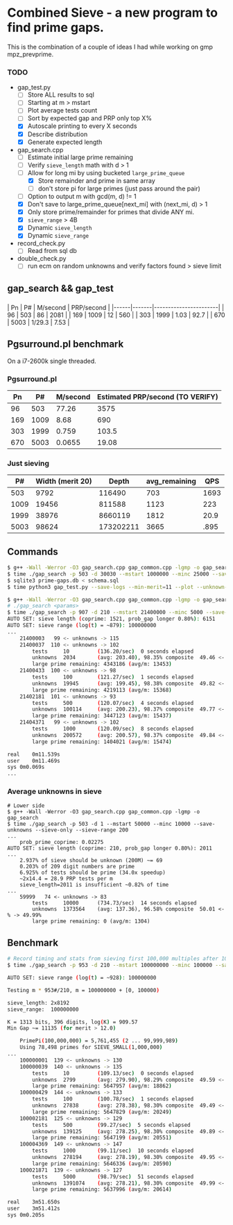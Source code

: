 # Combined Sieve - a new program to find prime gaps.

This is the combination of a couple of ideas I had while working on gmp mpz\_prevprime.

### TODO

* gap\_test.py
  * [ ] Store ALL results to sql
  * [ ] Starting at m > mstart
  * [ ] Plot average tests count
  * [ ] Sort by expected gap and PRP only top X%
  * [x] Autoscale printing to every X seconds
  * [x] Describe distribution
  * [x] Generate expected length
* gap\_search.cpp
  * [ ] Estimate initial large prime remaining
  * [ ] Verify `sieve_length` math with d > 1
  * [ ] Allow for long mi by using bucketed `large_prime_queue`
    * [x] Store remainder and prime in same array
    * [ ] don't store pi for large primes (just pass around the pair)
  * [ ] Option to output m with gcd(m, d) != 1
  * [x] Don't save to large\_prime\_queue[next\_mi] with (next\_mi, d) > 1
  * [x] Only store prime/remainder for primes that divide ANY mi.
  * [x] `sieve_range` > 4B
  * [x] Dynamic `sieve_length`
  * [x] Dynamic `sieve_range`
* record\_check.py
  * [ ] Read from sql db
* double\_check.py
  * [ ] run ecm on random unknowns and verify factors found > sieve limit

## gap\_search && gap\_test

###

| Pn   | P#    | M/second | PRP/second |
|------|-------|-----------------------|
| 96   | 503   | 86       | 2081       |
| 169  | 1009  | 12       | 560        |
| 303  | 1999  | 1.03     | 92.7       |
| 670  | 5003  | 1/29.3   | 7.53       |



## Pgsurround.pl benchmark
On a i7-2600k single threaded.

### Pgsurround.pl

| Pn   | P#    | M/second      | Estimated PRP/second (TO VERIFY) |
|------|-------|---------------|----------------------------------|
| 96   | 503   | 77.26         | 3575                             |
| 169  | 1009  | 8.68          | 690                              |
| 303  | 1999  | 0.759         | 103.5                            |
| 670  | 5003  | 0.0655        | 19.08                            |

### Just sieving

|  P#   | Width (merit 20)  | Depth     | avg\_remaining | QPS  |
|-------|-------------------|-----------|----------------|------|
| 503   | 9792              | 116490    | 703            | 1693 |
| 1009  | 19456             | 811588    | 1123           | 223  |
| 1999  | 38976             | 8660119   | 1812           | 20.9 |
| 5003  | 98624             | 173202211 | 3665           | .895 |


## Commands

```bash
$ g++ -Wall -Werror -O3 gap_search.cpp gap_common.cpp -lgmp -o gap_search
$ time ./gap_search -p 503 -d 30030 --mstart 1000000 --minc 25000 --save-unknowns --sieve-only --sieve-range 10000
$ sqlite3 prime-gaps.db < schema.sql
$ time python3 gap_test.py --save-logs --min-merit=11 --plot --unknown-filename 1000000_503_30030_25000_s3181_l10000M.txt
```

```bash
$ g++ -Wall -Werror -O3 gap_search.cpp gap_common.cpp -lgmp -o gap_search
# ./gap_search <params>
$ time ./gap_search -p 907 -d 210 --mstart 21400000 --minc 5000 --save-unknowns --sieve-only
AUTO SET: sieve length (coprime: 1521, prob_gap longer 0.80%): 6151
AUTO SET: sieve range (log(t) = ~879): 100000000
...
	21400003   99 <- unknowns -> 115
	21400037  110 <- unknowns -> 102
	    tests     10         (136.20/sec)  0 seconds elapsed
	    unknowns  2034       (avg: 203.40), 98.35% composite  49.46 <- % -> 50.54%
	    large prime remaining: 4343186 (avg/m: 13453)
	21400433  100 <- unknowns -> 98
	    tests     100        (121.27/sec)  1 seconds elapsed
	    unknowns  19945      (avg: 199.45), 98.38% composite  49.82 <- % -> 50.18%
	    large prime remaining: 4219113 (avg/m: 15368)
	21402181  101 <- unknowns -> 93
	    tests     500        (120.07/sec)  4 seconds elapsed
	    unknowns  100114     (avg: 200.23), 98.37% composite  49.77 <- % -> 50.23%
	    large prime remaining: 3447123 (avg/m: 15437)
	21404371   99 <- unknowns -> 102
	    tests     1000       (120.09/sec)  8 seconds elapsed
	    unknowns  200572     (avg: 200.57), 98.37% composite  49.84 <- % -> 50.16%
	    large prime remaining: 1404021 (avg/m: 15474)

real	0m11.539s
user	0m11.469s
sys	0m0.069s
...


```

### Average unknowns in sieve
```
# Lower side
$ g++ -Wall -Werror -O3 gap_search.cpp gap_common.cpp -lgmp -o gap_search
$ time ./gap_search -p 503 -d 1 --mstart 50000 --minc 10000 --save-unknowns --sieve-only --sieve-range 200
...
	prob_prime_coprime: 0.02275
AUTO SET: sieve length (coprime: 210, prob_gap longer 0.80%): 2011
...
	2.937% of sieve should be unknown (200M) ~= 69
	0.203% of 209 digit numbers are prime
	6.925% of tests should be prime (34.0x speedup)
	~2x14.4 = 28.9 PRP tests per m
	sieve_length=2011 is insufficient ~0.82% of time
...
	59999   74 <- unknowns -> 83
	    tests     10000      (734.73/sec)  14 seconds elapsed
	    unknowns  1373564    (avg: 137.36), 96.58% composite  50.01 <- % -> 49.99%
	    large prime remaining: 0 (avg/m: 1304)
```


## Benchmark

```bash
# Record timing and stats from sieving first 100,000 multiples after 100M
$ time ./gap_search -p 953 -d 210 --mstart 100000000 --minc 100000 --save-unknowns --sieve-only --sieve-length 8192

AUTO SET: sieve range (log(t) = ~928): 100000000

Testing m * 953#/210, m = 100000000 + [0, 100000)

sieve_length: 2x8192
sieve_range:  100000000

K = 1313 bits, 396 digits, log(K) = 909.57
Min Gap ~= 11135 (for merit > 12.0)

	PrimePi(100,000,000) = 5,761,455 (2 ... 99,999,989)
	Using 78,498 primes for SIEVE_SMALL(1,000,000)
...
	100000001  139 <- unknowns -> 130
	100000039  140 <- unknowns -> 135
	    tests     10         (109.13/sec)  0 seconds elapsed
	    unknowns  2799       (avg: 279.90), 98.29% composite  49.59 <- % -> 50.41%
	    large prime remaining: 5647957 (avg/m: 18862)
	100000429  144 <- unknowns -> 133
	    tests     100        (100.78/sec)  1 seconds elapsed
	    unknowns  27838      (avg: 278.38), 98.30% composite  49.49 <- % -> 50.51%
	    large prime remaining: 5647829 (avg/m: 20249)
	100002181  125 <- unknowns -> 129
	    tests     500        (99.27/sec)  5 seconds elapsed
	    unknowns  139125     (avg: 278.25), 98.30% composite  49.89 <- % -> 50.11%
	    large prime remaining: 5647199 (avg/m: 20551)
	100004369  149 <- unknowns -> 147
	    tests     1000       (99.11/sec)  10 seconds elapsed
	    unknowns  278194     (avg: 278.19), 98.30% composite  49.95 <- % -> 50.05%
	    large prime remaining: 5646336 (avg/m: 20590)
	100021871  139 <- unknowns -> 127
	    tests     5000       (98.79/sec)  51 seconds elapsed
	    unknowns  1391074    (avg: 278.21), 98.30% composite  49.99 <- % -> 50.01%
	    large prime remaining: 5637996 (avg/m: 20614)

real	3m51.650s
user	3m51.412s
sys	0m0.205s
```
